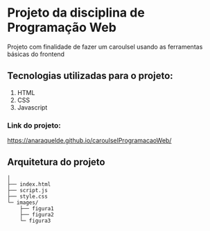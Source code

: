 # Projeto da disciplina de Programação Web

Projeto com finalidade de fazer um caroulsel usando as ferramentas básicas do frontend

## Tecnologias utilizadas para o projeto:
1. HTML
2. CSS
3. Javascript


### Link do projeto: 
https://anaraquelde.github.io/caroulselProgramacaoWeb/
## Arquitetura do projeto

```
│
├── index.html
├── script.js
├── style.css
└─ images/
    ├── figura1
    ├── figura2
    └─ figura3

```
